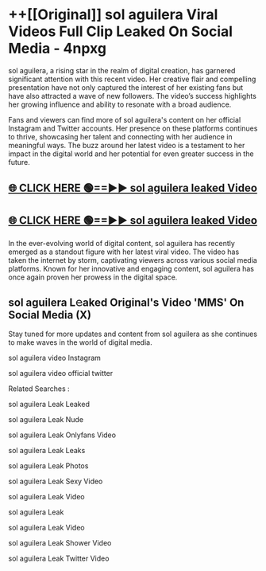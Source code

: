 # ++[[Original]] sol aguilera Viral Videos Full Clip Leaked On Social Media - 4npxg<br>

sol aguilera, a rising star in the realm of digital creation, has garnered significant attention with this recent video. Her creative flair and compelling presentation have not only captured the interest of her existing fans but have also attracted a wave of new followers. The video’s success highlights her growing influence and ability to resonate with a broad audience.

Fans and viewers can find more of sol aguilera's content on her official Instagram and Twitter accounts. Her presence on these platforms continues to thrive, showcasing her talent and connecting with her audience in meaningful ways. The buzz around her latest video is a testament to her impact in the digital world and her potential for even greater success in the future.


## [🌐 CLICK HERE 🟢==►► sol aguilera leaked Video ](https://onlyclips.site?title=sol_aguilera&ref=git)

## [🌐 CLICK HERE 🟢==►► sol aguilera leaked Video ](https://onlyclips.site?title=sol_aguilera&ref=git)


In the ever-evolving world of digital content, sol aguilera has recently emerged as a standout figure with her latest viral video. The video has taken the internet by storm, captivating viewers across various social media platforms. Known for her innovative and engaging content, sol aguilera has once again proven her prowess in the digital space.



## sol aguilera L𝚎aked Original's Video 'MMS' On Social Media (X)


Stay tuned for more updates and content from sol aguilera as she continues to make waves in the world of digital media.

sol aguilera video Instagram

sol aguilera video official twitter


Related Searches :

sol aguilera Leak Leaked

sol aguilera Leak Nude

sol aguilera Leak Onlyfans Video

sol aguilera Leak Leaks

sol aguilera Leak Photos

sol aguilera Leak Sexy Video

sol aguilera Leak Video

sol aguilera Leak

sol aguilera Leak Video

sol aguilera Leak Shower Video

sol aguilera Leak Twitter Video

